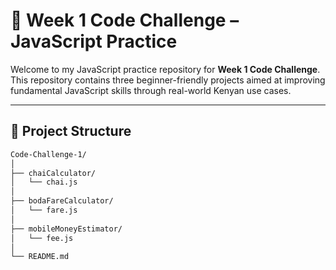 # 🚀 Week 1 Code Challenge – JavaScript Practice

Welcome to my JavaScript practice repository for **Week 1 Code Challenge**. This repository contains three beginner-friendly projects aimed at improving fundamental JavaScript skills through real-world Kenyan use cases.

---

## 📁 Project Structure

```bash
Code-Challenge-1/
│
├── chaiCalculator/
│   └── chai.js
│
├── bodaFareCalculator/
│   └── fare.js
│
├── mobileMoneyEstimator/
│   └── fee.js
│
└── README.md
